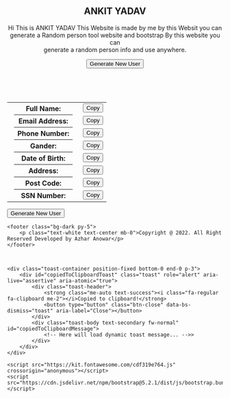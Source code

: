 <!DOCTYPE html>
<html lang="en">

<head>
    <meta charset="UTF-8">
    <meta http-equiv="X-UA-Compatible" content="IE=edge">
    <meta name="viewport" content="width=device-width, initial-scale=1.0">
    <title>Random User Generator</title>
    <link href="https://cdn.jsdelivr.net/npm/bootstrap@5.2.1/dist/css/bootstrap.min.css" rel="stylesheet">
    <style>
      @import url('https://fonts.googleapis.com/css2?family=Bad+Script&family=Montserrat:wght@400;500;600;700;800&display=swap');

body {
    font-family: "Montserrat";
}

.header-inner-div {
    padding-bottom: 10rem !important;
}


#randomUserDisplaySection {
    margin-top: -12rem;
}

.user-rounded-image {
    border-radius: 100%;
    margin-bottom: -4rem;
    border: 4px solid gainsboro;
}


#displayUserInfo {
    vertical-align: middle;

}
  </style>

<body>
    <header class="bg-dark text-white py-5">
        <div class="container">
            <div class="row pb-5">
                <div class="header-inner-div col-md-12 text-center pb-5">
                    <h2 class="fs-1 fw-normal text-uppercase">ANKIT YADAV
                  </h2>
                    <p class="fw-lighter">
                      Hi This is ANKIT  YADAV This Website is made by me  by this Websit you can generate a Random person  tool website  and
                        bootstrap  By this website you can<br> generate a random person info and use anywhere.</p>
                    <button type="button" class="btn btn-primary py-3 px-5 rounded-2 fw-semibold"
                        onclick="getNewUserInfo()">Generate New User</button>
                </div>
            </div>
        </div>
    </header>
    <main>
        <div class="container mb-5">
            <div class="row">
                <div class="col-md-2"></div>
                <div class="col-md-8" id="randomUserDisplaySection">
                    <div class="card text-center shadow-lg">
                        <div class="card-header pt-5 shadow-sm">
                            <img src="" class="user-rounded-image img-fluid" id="displayUserPhoto">
                        </div>
                        <div class="card-body mb-4 mt-5">
                            <h3 class="card-title pt-2 fs-2" id="displayUserName"></h3>
                            <table class="table table-bordered mt-4">
                                <tbody class="text-start" id="displayUserInfo">
                                    <tr class="">
                                        <td class="col-1 text-center"><i class="fa-solid fa-user fs-4 text-muted"></i>
                                        </td>
                                        <th scope="col-2">Full Name: </th>
                                        <td class="col-6" id="displayUserFullName"></td>
                                        <td class="col-2 text-center"><button type="button"
                                                class="btn btn-outline-secondary" id="copyUserFullName"><i
                                                    class="fa-regular fa-clipboard me-2"></i>Copy</button></td>
                                    </tr>
                                    <tr>
                                        <td class="col-1 text-center"><i
                                                class="fa-solid fa-envelope fs-4 text-muted"></i></td>
                                        <th scope="col-2">Email Address: </th>
                                        <td class="col-6" id="displayUserEmail"></td>
                                        <td class="col-2 text-center"><button type="button"
                                                class="btn btn-outline-secondary" id="copyUserEmail"><i
                                                    class="fa-regular fa-clipboard me-2"></i>Copy</button></td>
                                    </tr>
                                    <tr>
                                        <td class="col-1 text-center"><i class="fa-solid fa-phone fs-4 text-muted"></i>
                                        </td>
                                        <th scope="col-2">Phone Number: </th>
                                        <td class="col-6" id="displayUserPhoneNumber"></td>
                                        <td class="col-2 text-center"><button type="button"
                                                class="btn btn-outline-secondary" id="copyUserPhoneNumber"><i
                                                    class="fa-regular fa-clipboard me-2"></i>Copy</button></td>
                                    </tr>
                                    <tr>
                                        <td class="col-1 text-center"><i class="fa-solid fa-user fs-4 text-muted"></i>
                                        </td>
                                        <th scope="col-2">Gander: </th>
                                        <td class="col-6 text-capitalize" id="displayUserGander"></td>
                                        <td class="col-2 text-center"><button type="button"
                                                class="btn btn-outline-secondary" id="copyUserGander"><i
                                                    class="fa-regular fa-clipboard me-2"></i>Copy</button></td>
                                    </tr>
                                    <tr>
                                        <td class="col-1 text-center"><i
                                                class="fa-regular fa-calendar fs-4 text-muted"></i></td>
                                        <th scope="col-2">Date of Birth: </th>
                                        <td class="col-6" id="displayUserDOB"></td>
                                        <td class="col-2 text-center"><button type="button"
                                                class="btn btn-outline-secondary" id="copyUserDOB"><i
                                                    class="fa-regular fa-clipboard me-2"></i>Copy</button></td>
                                    </tr>
                                    <tr>
                                        <td class="col-1 text-center"><i
                                                class="fa-solid fa-location-dot fs-4 text-muted"></i></td>
                                        <th scope="col-2">Address: </th>
                                        <td class="col-6" id="displayUserAddress"></td>
                                        <td class="col-2 text-center"><button type="button"
                                                class="btn btn-outline-secondary" id="copyUserAddress"><i
                                                    class="fa-regular fa-clipboard me-2"></i>Copy</button></td>
                                    </tr>
                                    <tr>
                                        <td class="col-1 text-center"><i
                                                class="fa-solid fa-map-location-dot fs-4 text-muted"></i></td>
                                        <th scope="col-2">Post Code: </th>
                                        <td class="col-6" id="displayUserPostcode"></td>
                                        <td class="col-2 text-center"><button type="button"
                                                class="btn btn-outline-secondary" id="copyUserPostcode"><i
                                                    class="fa-regular fa-clipboard me-2"></i>Copy</button></td>
                                    </tr>
                                    <tr>
                                        <td class="col-1 text-center"><i
                                                class="fa-solid fa-id-card fs-4 text-muted"></i></td>
                                        <th scope="col-2">SSN Number: </th>
                                        <td class="col-6" id="displayUserSSNNumber"></td>
                                        <td class="col-2 text-center"><button type="button"
                                                class="btn btn-outline-secondary" id="copyUserSSNNumber"><i
                                                    class="fa-regular fa-clipboard me-2"></i>Copy</button></td>
                                    </tr>
                                </tbody>
                            </table>
                            <button type="button" class="btn btn-primary py-3 px-5 mt-3 rounded-2 fw-semibold"
                                onclick="getNewUserInfo()">Generate New User</button>
                        </div>
                    </div>
                </div>
                <div class="col-md-2"></div>
            </div>
        </div>
    </main>

    <footer class="bg-dark py-5">
        <p class="text-white text-center mb-0">Copyright @ 2022. All Right Reserved Developed by Azhar Anowar</p>
    </footer>



    <div class="toast-container position-fixed bottom-0 end-0 p-3">
        <div id="copiedToClipboardToast" class="toast" role="alert" aria-live="assertive" aria-atomic="true">
            <div class="toast-header">
                <strong class="me-auto text-success"><i class="fa-regular fa-clipboard me-2"></i>Copied to clipboard!</strong>
                <button type="button" class="btn-close" data-bs-dismiss="toast" aria-label="Close"></button>
            </div>
            <div class="toast-body text-secondary fw-normal" id="copiedToClipboardMessage">
                <!-- Here will load dynamic toast message... -->>
            </div>
        </div>
    </div>

    <script src="https://kit.fontawesome.com/cdf319e764.js" crossorigin="anonymous"></script>
    <script src="https://cdn.jsdelivr.net/npm/bootstrap@5.2.1/dist/js/bootstrap.bundle.min.js"></script>
  <script>const getNewUserInfo = () => {
    fetch('https://randomuser.me/api')
        .then(response => response.json())
        .then(data => displayUserInfo(data))
}


const displayUserInfo = (data) => {
    
    const userInfo = data.results[0];

    document.getElementById("displayUserPhoto").src = userInfo.picture.large;

    const userName = `${userInfo.name.first} ${userInfo.name.last}`;
    document.getElementById("displayUserName").innerText = userName;

    const userFullName = `${userInfo.name.title}. ${userInfo.name.first} ${userInfo.name.last}`;
    document.getElementById("displayUserFullName").innerText = userFullName;

    const userEmailAddress = userInfo.email;
    document.getElementById("displayUserEmail").innerText = userEmailAddress;

    const userPhoneNumber = userInfo.phone;
    document.getElementById("displayUserPhoneNumber").innerText = userPhoneNumber;

    const userGender = userInfo.gender;
    document.getElementById("displayUserGander").innerText = userGender;

    let userDOB = new Date(userInfo.dob.date);
    userDOB = `${userDOB.getDate()}/${userDOB.getMonth() + 1}/${userDOB.getFullYear()} (${userInfo.dob.age} years old)`
    document.getElementById("displayUserDOB").innerText = userDOB;

    const userAddress = `Street: ${userInfo.location.street.number} ${userInfo.location.street.name}, City: ${userInfo.location.city}, State: ${userInfo.location.state}, ${userInfo.location.country}.`;
    document.getElementById("displayUserAddress").innerText = userAddress;

    const userPostCode = userInfo.location.postcode;
    document.getElementById("displayUserPostcode").innerText = userPostCode;

    const userSSNNumber = userInfo.id.value;
    document.getElementById("displayUserSSNNumber").innerText = userSSNNumber;
}


getNewUserInfo();


document.getElementById("copyUserFullName").addEventListener('click', () => {
    copyUserInfoToClipboard("displayUserFullName");
});

document.getElementById("copyUserEmail").addEventListener('click', () => {
    copyUserInfoToClipboard("displayUserEmail");
});

document.getElementById("copyUserPhoneNumber").addEventListener('click', () => {
    copyUserInfoToClipboard("displayUserPhoneNumber");
});

document.getElementById("copyUserGander").addEventListener('click', () => {
    copyUserInfoToClipboard("displayUserGander");
});

document.getElementById("copyUserDOB").addEventListener('click', () => {
    copyUserInfoToClipboard("displayUserDOB");
});

document.getElementById("copyUserAddress").addEventListener('click', () => {
    copyUserInfoToClipboard("displayUserAddress");
});

document.getElementById("copyUserPostcode").addEventListener('click', () => {
    copyUserInfoToClipboard("displayUserPostcode");
});

document.getElementById("copyUserSSNNumber").addEventListener('click', () => {
    copyUserInfoToClipboard("displayUserSSNNumber");
});


const copyUserInfoToClipboard = id => {
    const copyText = document.getElementById(id).innerText;
    if(copyText) {
        navigator.clipboard.writeText(copyText).then(() => {
        });
    
        document.getElementById("copiedToClipboardMessage").innerText = `Copied: "${copyText}"`;
    
        const copiedToClipboardToastTrigged = document.getElementById('copiedToClipboardToast')
        const toast = new bootstrap.Toast(copiedToClipboardToastTrigged)
        toast.show()
    }
}</script>
</body>

</html>
